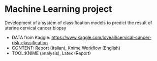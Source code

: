 # Machine Learning project
Development of a system of classification models to predict the result of uterine cervical cancer biopsy
- DATA from Kaggle: https://www.kaggle.com/loveall/cervical-cancer-risk-classification
- CONTENT: Report (Italian), Knime Workflow (English)
- TOOL:KNIME (analysis), Latex (Report)
